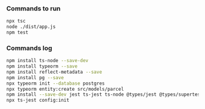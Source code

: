 ### Commands to run
```bash
npx tsc
node ./dist/app.js
npm test
```

### Commands log
```bash
npm install ts-node --save-dev
npm install typeorm --save
npm install reflect-metadata --save
npm install pg --save
npx typeorm init --database postgres
npx typeorm entity:create src/models/parcel
npm install --save-dev jest ts-jest ts-node @types/jest @types/supertest @types/express
npx ts-jest config:init
```
